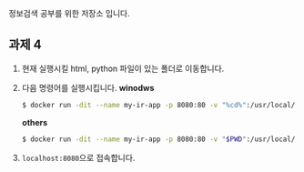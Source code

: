 정보검색 공부를 위한 저장소 입니다.

## 과제 4

1. 현재 실행시킬 html, python 파일이 있는 폴더로 이동합니다.

2. 다음  명령어를 실행시킵니다.
    **winodws**
    ```bash
    $ docker run -dit --name my-ir-app -p 8080:80 -v "%cd%":/usr/local/apache2/htdocs/ 5pecia1/ir:4.0
    ```
    
    **others**
    ```bash
    $ docker run -dit --name my-ir-app -p 8080:80 -v "$PWD":/usr/local/apache2/htdocs/ 5pecia1/ir:4.0
    ```

3. `localhost:8080`으로 접속합니다.
